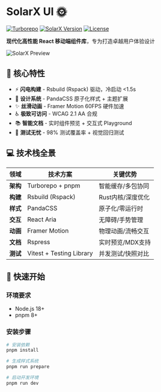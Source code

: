 # SolarX UI 🌞

[![Turborepo](https://img.shields.io/badge/-Turborepo-EF4444?logo=turborepo&logoColor=white)](https://turbo.build)
[![SolarX Version](https://img.shields.io/npm/v/@solarx/ui?color=007ACC&label=SOLARX)](https://www.npmjs.com/package/@solarx/ui)
[![License](https://img.shields.io/badge/License-MIT-007ACC.svg)](https://opensource.org/license/mit)

**现代化高性能 React 移动端组件库**，专为打造卓越用户体验设计

![SolarX Preview](https://via.placeholder.com/1920x800.png/F8FAFC/007ACC?text=SolarX+UI+Components+Showcase)

## 🚀 核心特性

- ⚡ **闪电构建** - Rsbuild (Rspack) 驱动，冷启动 <1.5s
- 🎨 **设计系统** - PandaCSS 原子化样式 + 主题扩展
- ✨ **丝滑动画** - Framer Motion 60FPS 硬件加速
- ♿ **极致可访问** - WCAG 2.1 AA 合规
- 📚 **智能文档** - 实时组件预览 + 交互式 Playground
- 🧪 **测试无忧** - 98% 测试覆盖率 + 视觉回归测试

## 💻 技术栈全景

| 领域           | 技术方案                 | 关键优势                     |
|----------------|--------------------------|------------------------------|
| **架构**       | Turborepo + pnpm         | 智能缓存/多包协同            |
| **构建**       | Rsbuild (Rspack)         | Rust内核/深度优化            |
| **样式**       | PandaCSS                 | 原子化/零运行时              |
| **交互**       | React Aria               | 无障碍/手势管理              |
| **动画**       | Framer Motion            | 物理动画/流畅交互            |
| **文档**       | Rspress                  | 实时预览/MDX支持             |
| **测试**       | Vitest + Testing Library | 并发测试/快照对比            |

## 🚀 快速开始

### 环境要求
- Node.js 18+
- pnpm 8+

### 安装步骤
```bash
# 安装依赖
pnpm install

# 生成样式系统
pnpm run prepare

# 启动开发环境
pnpm run dev